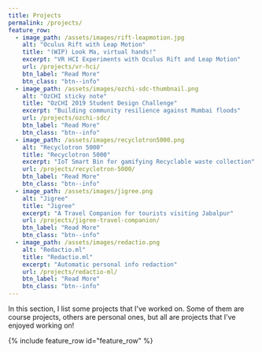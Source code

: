 ```yaml
---
title: Projects
permalink: /projects/
feature_row:
  - image_path: /assets/images/rift-leapmotion.jpg
    alt: "Oculus Rift with Leap Motion"
    title: "(WIP) Look Ma, virtual hands!"
    excerpt: "VR HCI Experiments with Oculus Rift and Leap Motion"
    url: /projects/vr-hci/
    btn_label: "Read More"
    btn_class: "btn--info"
  - image_path: /assets/images/ozchi-sdc-thumbnail.png
    alt: "OzCHI sticky note"
    title: "OzCHI 2019 Student Design Challenge"
    excerpt: "Building community resilience against Mumbai floods"
    url: /projects/ozchi-sdc/
    btn_label: "Read More"
    btn_class: "btn--info"
  - image_path: /assets/images/recyclotron5000.png
    alt: "Recyclotron 5000"
    title: "Recyclotron 5000"
    excerpt: "IoT Smart Bin for gamifying Recyclable waste collection"
    url: /projects/recyclotron-5000/
    btn_label: "Read More"
    btn_class: "btn--info"
  - image_path: /assets/images/jigree.png
    alt: "Jigree"
    title: "Jigree"
    excerpt: "A Travel Companion for tourists visiting Jabalpur"
    url: /projects/jigree-travel-companion/
    btn_label: "Read More"
    btn_class: "btn--info"
  - image_path: /assets/images/redactio.png
    alt: "Redactio.ml"
    title: "Redactio.ml"
    excerpt: "Automatic personal info redaction"
    url: /projects/redactio-ml/
    btn_label: "Read More"
    btn_class: "btn--info"
---
```

  

In this section, I list some projects that I've worked on. Some of them are course projects, others are personal ones, but all are projects that I've enjoyed working on!

{% include feature_row id="feature_row" %}
